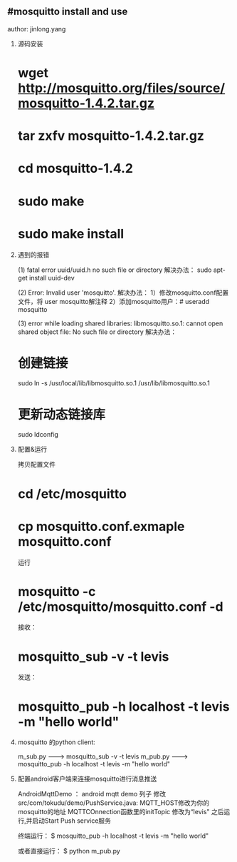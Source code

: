 #mosquitto install and use
--------------------------
author: jinlong.yang


1) 源码安装

    # wget  http://mosquitto.org/files/source/mosquitto-1.4.2.tar.gz
    # tar zxfv mosquitto-1.4.2.tar.gz
    # cd mosquitto-1.4.2
    # sudo make
    # sudo make install


2) 遇到的报错

    (1) fatal error uuid/uuid.h no such file or directory
    解决办法：
    sudo apt-get install uuid-dev

    (2) Error: Invalid user 'mosquitto'.
    解决办法：
    1）修改mosquitto.conf配置文件，将 user mosquitto解注释
    2）添加mosquitto用户：# useradd mosquitto

    (3) error while loading shared libraries: libmosquitto.so.1: cannot open shared object file: No such file or directory
    解决办法：
    # 创建链接
    sudo ln -s /usr/local/lib/libmosquitto.so.1 /usr/lib/libmosquitto.so.1
    # 更新动态链接库
    sudo ldconfig


3) 配置&运行

    拷贝配置文件
    # cd /etc/mosquitto
    # cp mosquitto.conf.exmaple mosquitto.conf

    运行
    # mosquitto -c /etc/mosquitto/mosquitto.conf -d

    接收：
    # mosquitto_sub -v -t levis

    发送：
    # mosquitto_pub -h localhost -t levis -m "hello world"


4) mosquitto 的python client:

    m_sub.py ---> mosquitto_sub -v -t levis
    m_pub.py ---> mosquitto_pub -h localhost -t levis -m "hello world"


5) 配置android客户端来连接mosquitto进行消息推送

    AndroidMqttDemo ： android mqtt demo 列子
    修改src/com/tokudu/demo/PushService.java:
    MQTT_HOST修改为你的mosquitto的地址
    MQTTCOnnection函数里的initTopic  修改为“levis"
    之后运行,并启动Start Push service服务

    终端运行：
    $ mosquitto_pub -h localhost -t levis -m "hello world"

    或者直接运行：
    $ python m_pub.py
